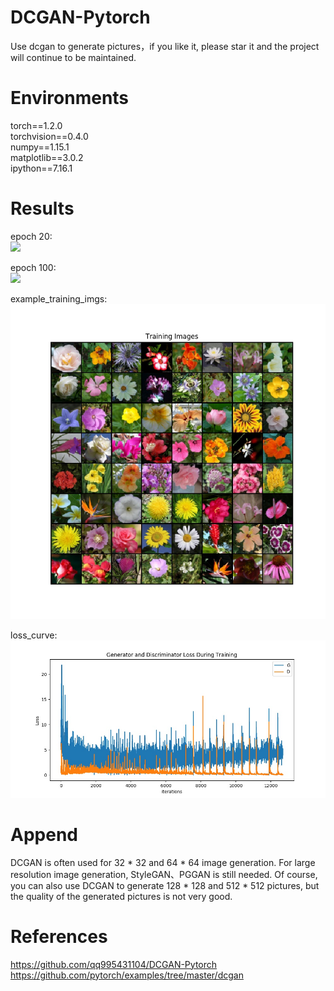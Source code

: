 # DCGAN-Pytorch

Use dcgan to generate pictures，if you like it, please star it and the project will continue to be maintained.   

# Environments

torch==1.2.0  
torchvision==0.4.0  
numpy==1.15.1     
matplotlib==3.0.2   
ipython==7.16.1      

# Results

epoch 20:  
![](/results/fake_samples_epoch_020.jpg)

epoch 100:    
![](/results/fake_samples_epoch_099.jpg)  

example_training_imgs:  
![](example_training_imgs.jpg)  

loss_curve:  
![](loss_curve.jpg)

# Append

DCGAN is often used for 32 * 32 and 64 * 64 image generation. For large resolution image generation, StyleGAN、PGGAN is still needed. Of course, you can also use DCGAN to generate 128 * 128 and 512 * 512 pictures, but the quality of the generated pictures is not very good.         

# References

https://github.com/qq995431104/DCGAN-Pytorch   
https://github.com/pytorch/examples/tree/master/dcgan      
